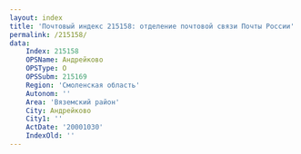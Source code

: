 ```yaml
---
layout: index
title: 'Почтовый индекс 215158: отделение почтовой связи Почты России'
permalink: /215158/
data:
    Index: 215158
    OPSName: Андрейково
    OPSType: О
    OPSSubm: 215169
    Region: 'Смоленская область'
    Autonom: ''
    Area: 'Вяземский район'
    City: Андрейково
    City1: ''
    ActDate: '20001030'
    IndexOld: ''
---
```


